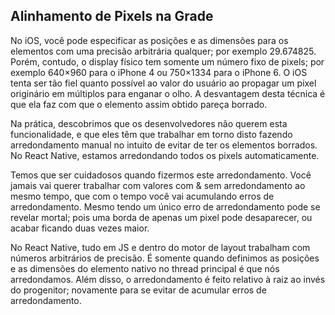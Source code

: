 ## Alinhamento de Pixels na Grade

No iOS, você pode especificar as posições e as dimensões para os elementos com uma precisão arbitrária qualquer; por exemplo 29.674825. Porém, contudo, o display físico tem somente um número fixo de pixels; por exemplo 640×960 para o iPhone 4 ou 750×1334 para o iPhone 6. O iOS tenta ser tão fiel quanto possível ao valor do usuário ao propagar um pixel originário em múltiplos para enganar o olho. A desvantagem desta técnica é que ela faz com que o elemento assim obtido pareça borrado.

Na prática, descobrimos que os desenvolvedores não querem esta funcionalidade, e que eles têm que trabalhar em torno disto fazendo arredondamento manual no intuito de evitar de ter os elementos borrados. No React Native, estamos arredondando todos os pixels automaticamente.

Temos que ser cuidadosos quando fizermos este arredondamento. Você jamais vai querer trabalhar com valores com & sem arredondamento ao mesmo tempo, que com o tempo você vai acumulando erros de arredondamento. Mesmo tendo um único erro de arredondamento pode se revelar mortal; pois uma borda de apenas um pixel pode desaparecer, ou acabar ficando duas vezes maior.

No React Native, tudo em JS e dentro do motor de layout trabalham com números arbitrários de precisão. É somente quando definimos as posições e as dimensões do elemento nativo no thread principal é que nós arredondamos. Além disso, o arredondamento é feito relativo à raiz ao invés do progenitor; novamente para se evitar de acumular erros de arredondamento.
